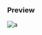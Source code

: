 ### Preview
![a](https://github.com/Eazvy/UILibs/blob/main/Librarys/Venus/Screenshot%202023-03-07%20234918.png?raw=true)
